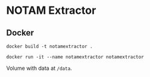 # NOTAM Extractor

## Docker

```shell
docker build -t notamextractor .
```

```shell
docker run -it --name notamextractor notamextractor
```

Volume with data at `/data`.